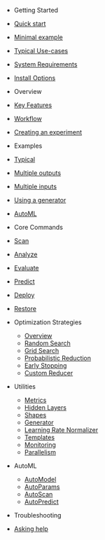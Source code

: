 - Getting Started

 - [Quick start](README.md#quick-start)
 - [Minimal example](README.md#minimal-example)
 - [Typical Use-cases](README.md#typical-use-cases)
 - [System Requirements](README.md#system-requirements)
 - [Install Options](Install_Options.md)


- Overview

 - [Key Features](Overview.md#key-features)
 - [Workflow](Overview.md#workflow)
 - [Creating an experiment](Overview.md#creating-an-experiment)

- Examples

 - [Typical](Examples_Typical.md)
 - [Multiple outputs](Examples_Multi_Output.md)
 - [Multiple inputs](Examples_Multi_Input.md)
 - [Using a generator](Examples_Generator.md)
 - [AutoML](Examples_AutoML.md)

- Core Commands

 - [Scan](Scan.md)
 - [Analyze](Analyze.md)
 - [Evaluate](Evaluate.md)
 - [Predict](Predict.md)
 - [Deploy](Deploy.md)
 - [Restore](Restore.md)

- Optimization Strategies

  - [Overview](Optimization_Strategies.md#optimization-strategies)
  - [Random Search](Optimization_Strategies.md#random-search)
  - [Grid Search](Optimization_Strategies.md#grid-search)
  - [Probabilistic Reduction](Optimization_Strategies.md#probabilistic-reduction)
  - [Early Stopping](Optimization_Strategies.md#early-stopping)
  - [Custom Reducer](Optimization_Strategies.md#custom-reducer)

- Utilities

  - [Metrics](Metrics.md)
  - [Hidden Layers](Hidden_Layers.md)
  - [Shapes](Hidden_Layers.md#shapes)
  - [Generator](Generator.md)
  - [Learning Rate Normalizer](Learning_Rate_Normalizer.md)
  - [Templates](Templates.md)
  - [Monitoring](Monitoring.md)
  - [Parallelism](Parallelism.md)

- AutoML

  - [AutoModel](Auto_Model.md)
  - [AutoParams](Auto_Params.md)
  - [AutoScan](Auto_Scan.md)
  - [AutoPredict](Auto_Predict.md)


- Troubleshooting

 - [Asking help](Asking_Help.md)
